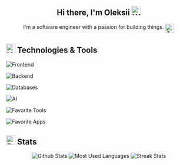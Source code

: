 <!--
**Aler1x/Aler1x** is a ✨ _special_ ✨ repository because its `README.md` (this file) appears on your GitHub profile.

Here are some ideas to get you started:

- 🔭 I’m currently working on ...
- 🌱 I’m currently learning ...
- 👯 I’m looking to collaborate on ...
- 🤔 I’m looking for help with ...
- 💬 Ask me about ...
- 📫 How to reach me: ...
- 😄 Pronouns: ...
- ⚡ Fun fact: ...
-->

<h2 align='center'>
  Hi there, I'm Oleksii <img src="https://raw.githubusercontent.com/Tarikul-Islam-Anik/Animated-Fluent-Emojis/master/Emojis/Hand%20gestures/Waving%20Hand.png" alt="Waving Hand" width="25" height="25" />
</h2>

<p align='center'>
I'm a software engineer with a passion for building things.
<img align='top' src="https://raw.githubusercontent.com/Tarikul-Islam-Anik/Animated-Fluent-Emojis/master/Emojis/Food/Teacup%20Without%20Handle.png" alt="Teacup Without Handle" width="25" height="25" />
</p>

## <img src="https://raw.githubusercontent.com/Tarikul-Islam-Anik/Animated-Fluent-Emojis/master/Emojis/Objects/Hammer%20and%20Wrench.png" alt="Hammer and Wrench" width="25" height="25" /> Technologies & Tools

![Frontend](https://go-skill-icons.vercel.app/api/icons?i=js,typescript,tailwind,react,nextjs,expo,vuejs,inertia,pinia,clerk)

![Backend](https://go-skill-icons.vercel.app/api/icons?i=nodejs,express,nestjs,elysia,laravel,golang)

![Databases](https://go-skill-icons.vercel.app/api/icons?i=mysql,postgresql,mongodb)

![AI](https://go-skill-icons.vercel.app/api/icons?i=claude,chatgpt)

![Favorite Tools](https://go-skill-icons.vercel.app/api/icons?i=git,github,vscode,phpstorm,docker,wsl,aws,vercel)

![Favorite Apps](https://go-skill-icons.vercel.app/api/icons?i=obsidian,figma,firefox,telegram)

## <img src="https://raw.githubusercontent.com/Tarikul-Islam-Anik/Animated-Fluent-Emojis/master/Emojis/Travel%20and%20places/Rocket.png" alt="Rocket" width="25" height="25" /> Stats

<div align='center'>
    <img src='https://github-readme-stats.vercel.app/api/?username=aler1x&theme=dark&hide_border=true&include_all_commits=true&count_private=true&show_icons=true&hide_title=true&icon_color=dadada' alt='Github Stats'>
    <img src='https://github-readme-stats.vercel.app/api/top-langs/?username=Aler1x&theme=dark&hide_border=true&include_all_commits=true&layout=compact' alt='Most Used Languages'>
    <img src='https://github-readme-streak-stats.herokuapp.com/?user=Aler1x&theme=dark&hide_border=true&mode=weekly' alt='Streak Stats'>
</div>
